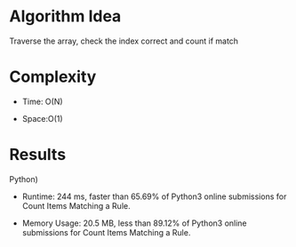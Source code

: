 # Algorithm Idea

Traverse the array, check the index correct and count if match

# Complexity

- Time: O(N)

- Space:O(1)

# Results

Python)

- Runtime: 244 ms, faster than 65.69% of Python3 online submissions for Count Items Matching a Rule.

- Memory Usage: 20.5 MB, less than 89.12% of Python3 online submissions for Count Items Matching a Rule.